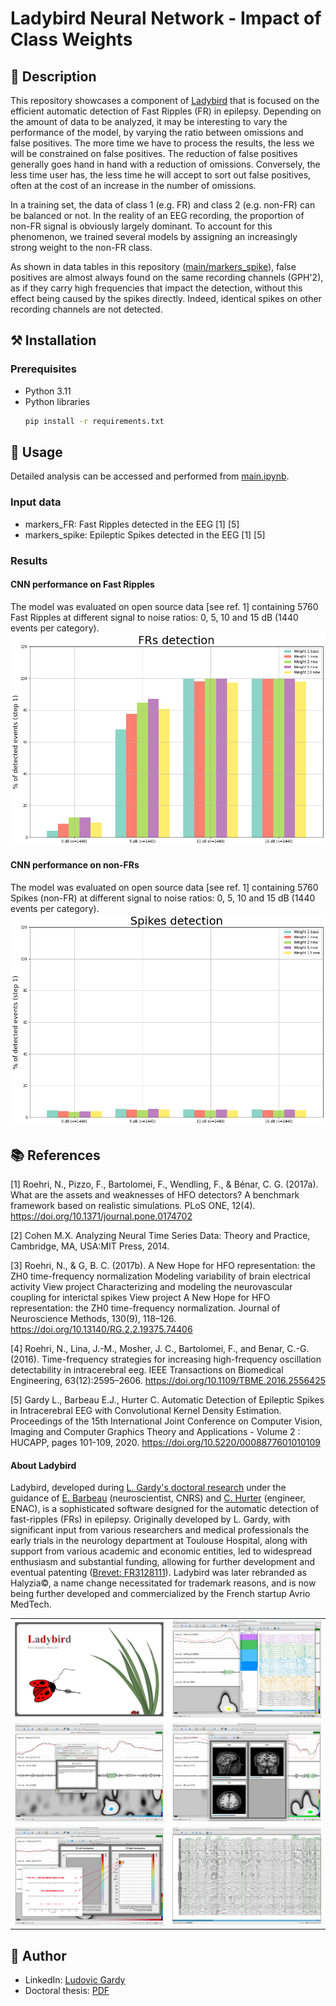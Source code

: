 # Ladybird Neural Network - Impact of Class Weights

## 📄 Description
This repository showcases a component of [Ladybird](#about-ladybird) that is focused on the efficient automatic detection of Fast Ripples (FR) in epilepsy. Depending on the amount of data to be analyzed, it may be interesting to vary the performance of the model, by varying the ratio between omissions and false positives. The more time we have to process the results, the less we will be constrained on false positives. The reduction of false positives generally goes hand in hand with a reduction of omissions. Conversely, the less time user has, the less time he will accept to sort out false positives, often at the cost of an increase in the number of omissions.

In a training set, the data of class 1 (e.g. FR) and class 2 (e.g. non-FR) can be balanced or not. In the reality of an EEG recording, the proportion of non-FR signal is obviously largely dominant. To account for this phenomenon, we trained several models by assigning an increasingly strong weight to the non-FR class. 

As shown in data tables in this repository ([main/markers_spike](https://github.com/LudovicGardy/halyzia_CNN_weights/tree/main/markers_spike)), false positives are almost always found on the same recording channels (GPH'2), as if they carry high frequencies that impact the detection, without this effect being caused by the spikes directly. Indeed, identical spikes on other recording channels are not detected.

## ⚒️ Installation

### Prerequisites
- Python 3.11
- Python libraries
    ```sh
    pip install -r requirements.txt
    ```

## 📝 Usage
Detailed analysis can be accessed and performed from [main.ipynb](https://github.com/LudovicGardy/halyzia_CNN_weights/blob/main/main.ipynb).

### Input data
- markers_FR: Fast Ripples detected in the EEG [1] [5]
- markers_spike: Epileptic Spikes detected in the EEG [1] [5]

### Results

#### CNN performance on Fast Ripples
The model was evaluated on open source data [see ref. 1] containing 5760 Fast Ripples at different signal to noise ratios: 0, 5, 10 and 15 dB (1440 events per category).
![](images/image1.png)

#### CNN performance on non-FRs
The model was evaluated on open source data [see ref. 1] containing 5760 Spikes (non-FR) at different signal to noise ratios: 0, 5, 10 and 15 dB (1440 events per category).
![](images/image2.png)

## 📚 References
[1] Roehri, N., Pizzo, F., Bartolomei, F., Wendling, F., & Bénar, C. G. (2017a). What are the assets and weaknesses of HFO detectors? A benchmark framework based on realistic simulations. PLoS ONE, 12(4). https://doi.org/10.1371/journal.pone.0174702

[2] Cohen M.X. Analyzing Neural Time Series Data: Theory and Practice, Cambridge, MA, USA:MIT Press, 2014.

[3] Roehri, N., & G, B. C. (2017b). A New Hope for HFO representation: the ZH0 time-frequency normalization Modeling variability of brain electrical activity View project Characterizing and modeling the neurovascular coupling for interictal spikes View project A New Hope for HFO representation: the ZH0 time-frequency normalization. Journal of Neuroscience Methods, 130(9), 118–126. https://doi.org/10.13140/RG.2.2.19375.74406

[4] Roehri, N., Lina, J.-M., Mosher, J. C., Bartolomei, F., and Benar, C.-G. (2016). Time-frequency strategies for increasing high-frequency oscillation detectability in intracerebral eeg. IEEE Transactions on Biomedical Engineering, 63(12):2595–2606. https://doi.org/10.1109/TBME.2016.2556425

[5] Gardy L., Barbeau E.J., Hurter C. Automatic Detection of Epileptic Spikes in Intracerebral EEG with Convolutional Kernel Density Estimation. Proceedings of the 15th International Joint Conference on Computer Vision, Imaging and Computer Graphics Theory and Applications - Volume 2 : HUCAPP, pages 101-109, 2020. https://doi.org/10.5220/0008877601010109

#### About Ladybird
Ladybird, developed during [L. Gardy's doctoral research](http://thesesups.ups-tlse.fr/5164/1/2021TOU30190.pdf) under the guidance of [E. Barbeau](https://cerco.cnrs.fr/page-perso-emmanuel-j-barbeau-ph-d/) (neuroscientist, CNRS) and [C. Hurter](http://recherche.enac.fr/~hurter/presentation.html) (engineer, ENAC), is a sophisticated software designed for the automatic detection of fast-ripples (FRs) in epilepsy. Originally developed by L. Gardy, with significant input from various researchers and medical professionals the early trials in the neurology department at Toulouse Hospital, along with support from various academic and economic entities, led to widespread enthusiasm and substantial funding, allowing for further development and eventual patenting ([Brevet: FR3128111](https://data.inpi.fr/brevets/FR3128111)). Ladybird was later rebranded as Halyzia©, a name change necessitated for trademark reasons, and is now being further developed and commercialized by the French startup Avrio MedTech.

<table style="width:100%;">
  <tr>
    <td style="width:50%;"><img src="images/ladybird1.jpg" alt="Image 1" style="width:100%;"></td>
    <td style="width:50%;"><img src="images/ladybird2.jpg" alt="Image 2" style="width:100%;"></td>
  </tr>
  <tr>
    <td style="width:50%;"><img src="images/ladybird3.jpg" alt="Image 3" style="width:100%;"></td>
    <td style="width:50%;"><img src="images/ladybird4.jpg" alt="Image 4" style="width:100%;"></td>
  </tr>
  <tr>
    <td style="width:50%;"><img src="images/ladybird5.jpg" alt="Image 3" style="width:100%;"></td>
    <td style="width:50%;"><img src="images/ladybird6.jpg" alt="Image 4" style="width:100%;"></td>
  </tr>
</table>

## 👤 Author
- LinkedIn: [Ludovic Gardy](https://www.linkedin.com/in/ludovic-gardy/)
- Doctoral thesis: [PDF](http://thesesups.ups-tlse.fr/5164/1/2021TOU30190.pdf)